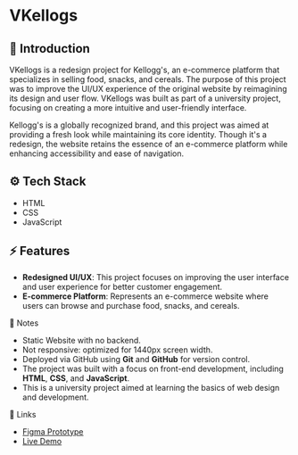 # VKellogs
## 🤖 Introduction
VKellogs is a redesign project for Kellogg's, an e-commerce platform that specializes in selling food, snacks, and cereals. The purpose of this project was to improve the UI/UX experience of the original website by reimagining its design and user flow. VKellogs was built as part of a university project, focusing on creating a more intuitive and user-friendly interface.

Kellogg's is a globally recognized brand, and this project was aimed at providing a fresh look while maintaining its core identity. Though it's a redesign, the website retains the essence of an e-commerce platform while enhancing accessibility and ease of navigation.

## ⚙️ Tech Stack
- HTML
- CSS
- JavaScript

## ⚡ Features
- **Redesigned UI/UX**: This project focuses on improving the user interface and user experience for better customer engagement.
- **E-commerce Platform**: Represents an e-commerce website where users can browse and purchase food, snacks, and cereals.

🤗 Notes
- Static Website with no backend.
- Not responsive: optimized for 1440px screen width.
- Deployed via GitHub using **Git** and **GitHub** for version control.
- The project was built with a focus on front-end development, including **HTML**, **CSS**, and **JavaScript**.
- This is a university project aimed at learning the basics of web design and development.

🔗 Links
- [Figma Prototype](https://www.figma.com/proto/hAqOlo9PUuqEIdTLGKIL4Y/HCI-LAB-Juan-Thoriq?node-id=0-1&t=TYHylunOIvGBCr5D-1)
- [Live Demo](https://juanthoriq.github.io/VKellogsJo/)
